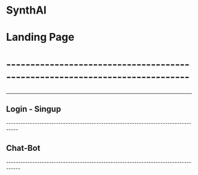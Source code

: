 # SynthAI
<h1>Landing Page<h1>
----------------------------------------------------------------------------

<img src="https://github.com/Pujansharma/Brookstone/assets/113420172/859a65d3-eaa5-4254-9fcb-1ef9da01119b" alt="">

----------------------------------------------------------------------------------

<h2>Login - Singup</h2>
-----------------------------------------------------------------------------------

<img src="https://github.com/Pujansharma/Brookstone/assets/113420172/f3d45c76-77b2-40db-a5b6-46a07a40b8f2" alt="">

<h2>Chat-Bot</h2>
------------------------------------------------------------------------------------
<img src="https://github.com/Pujansharma/Brookstone/assets/113420172/3cd1eab1-4bd7-4b5f-93ad-3ca5b49edc6a" alt="">
